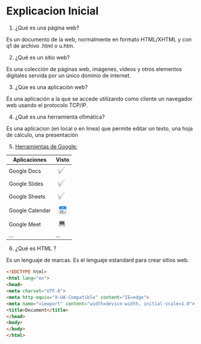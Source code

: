 # Explicacion Inicial
1. ¿Qué es una página web?

Es un documento de la web, normalmente en formato HTML/XHTML y con q1 de archivo .html o u.htm.

2. ¿Qué es un sitio web?

Es una colección de páginas web, imágenes, vídeos y otros elementos digitales servida por un único dominio de internet.

3. ¿Qúe es una aplicación web?

És una aplicación a la que se accede utilizando como cliente un navegador web usando el protocolo TCP/IP.

4. ¿Qué es una herramienta ofimática?

Es una aplicacion (en local o en linea) que permite editar un texto, una hoja de cálculo, una presentación

5. [Herramientas de Google:](https://www.google.com/intl/es-419/chrome/browser-tools/ "Herrmientas de Google")

| Aplicaciones | Visto |
|--------|:-----------|
| Google Docs | ![Tick](https://github.com/XaviiConde/SMX2-M8UF1A2/blob/main/correcto.png "Tick") |
| Google Slides | ![Tick](https://github.com/XaviiConde/SMX2-M8UF1A2/blob/main/correcto.png "Tick") |
| Google Sheets | ![Tick](https://github.com/XaviiConde/SMX2-M8UF1A2/blob/main/correcto.png "Tick") |
| Google Calendar | ![Calendar](https://github.com/XaviiConde/SMX2-M8UF1A2/blob/main/imagen_2022-09-16_173935653.png "Calendar") |
| Google Meet | ![Meet](https://github.com/XaviiConde/SMX2-M8UF1A2/blob/main/imagen_2022-09-16_174118607.png "Meet") |
| ... | ... |

6. ¿Qué es HTML ?

Es un lenguaje de marcas. Es el lenguaje estandard para crear sitios web.

```html
<!DOCTYPE html>
<html lang="en">
<head>
<meta charset="UTF-8">
<meta http-equiv="X-UA-Compatible" content="IE=edge">
<meta name="viewport" content="width=device-width, initial-scale=1.0">
<title>Document</title>
</head>
<body>
</body>
</html>
